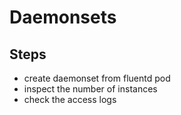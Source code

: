 # Daemonsets

## Steps

- create daemonset from fluentd pod
- inspect the number of instances
- check the access logs
